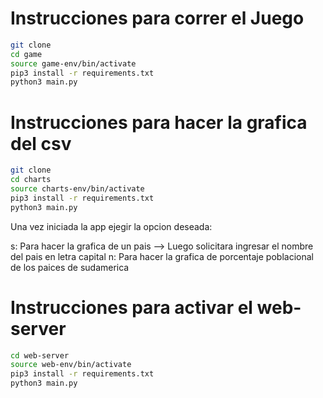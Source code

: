 # Instrucciones para correr el Juego

```sh
git clone
cd game
source game-env/bin/activate
pip3 install -r requirements.txt
python3 main.py
```

# Instrucciones para hacer la grafica del csv

```sh
git clone
cd charts
source charts-env/bin/activate
pip3 install -r requirements.txt
python3 main.py
```

Una vez iniciada la app ejegir la opcion deseada:

  s: Para hacer la grafica de un pais --> Luego solicitara ingresar el nombre del pais en letra capital
  n: Para hacer la grafica de porcentaje poblacional de los paices de sudamerica

# Instrucciones para activar el web-server

```sh
cd web-server
source web-env/bin/activate
pip3 install -r requirements.txt
python3 main.py
```